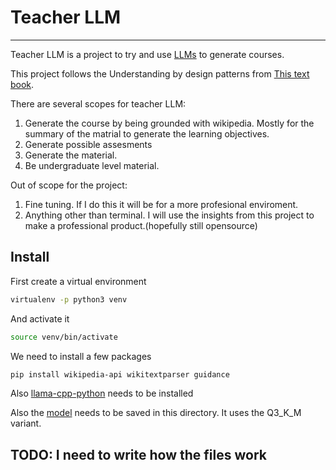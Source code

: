 # Teacher LLM
---
Teacher LLM is a project to try and use [LLMs](https://en.wikipedia.org/wiki/Large_language_model) to generate courses.

This project follows the Understanding by design patterns from [This text book](https://en.wikipedia.org/wiki/Understanding_by_Design).

 There are several scopes for teacher LLM:

1. Generate the course by being grounded with wikipedia. Mostly for the summary of the matrial to generate the learning objectives.
2. Generate possible assesments
3. Generate the material.
4. Be undergraduate level material.

Out of scope for the project:

1. Fine tuning. If I do this it will be for a more profesional enviroment.
2. Anything other than terminal. I will use the insights from this project to make a professional product.(hopefully still opensource)

## Install
First create a virtual environment

```bash
virtualenv -p python3 venv
```

And activate it

```bash
source venv/bin/activate
```

We need to install a few packages

```bash
pip install wikipedia-api wikitextparser guidance
```

Also [llama-cpp-python](https://github.com/abetlen/llama-cpp-python) needs to be installed

Also the [model](https://huggingface.co/dagbs/dolphin-2.8-mistral-7b-v02-GGUF) needs to be saved in this directory. It uses the Q3_K_M variant.
## TODO: I need to write how the files work
